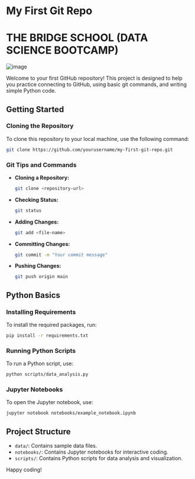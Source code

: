 # My First Git Repo

# THE BRIDGE SCHOOL (DATA SCIENCE BOOTCAMP)

![image](https://github.com/JLGOrtega/my-first-git-repo/assets/101733471/99d28c08-595a-4f46-92e6-feb2c28e34cd)


Welcome to your first GitHub repository! This project is designed to help you practice connecting to GitHub, using basic git commands, and writing simple Python code.

## Getting Started

### Cloning the Repository

To clone this repository to your local machine, use the following command:

```bash
git clone https://github.com/yourusername/my-first-git-repo.git
```

### Git Tips and Commands

- **Cloning a Repository:**
  ```bash
  git clone <repository-url>
  ```
- **Checking Status:**
  ```bash
  git status
  ```
- **Adding Changes:**
  ```bash
  git add <file-name>
  ```
- **Committing Changes:**
  ```bash
  git commit -m "Your commit message"
  ```
- **Pushing Changes:**
  ```bash
  git push origin main
  ```

## Python Basics

### Installing Requirements

To install the required packages, run:
```bash
pip install -r requirements.txt
```

### Running Python Scripts

To run a Python script, use:
```bash
python scripts/data_analysis.py
```

### Jupyter Notebooks

To open the Jupyter notebook, use:
```bash
jupyter notebook notebooks/example_notebook.ipynb
```

## Project Structure

- `data/`: Contains sample data files.
- `notebooks/`: Contains Jupyter notebooks for interactive coding.
- `scripts/`: Contains Python scripts for data analysis and visualization.

Happy coding!
